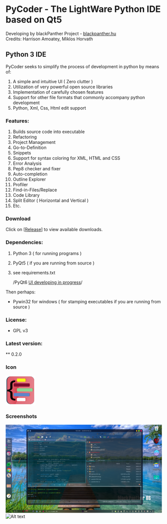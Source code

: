PyCoder - The LightWare Python IDE based on Qt5
=====
   Developing by blackPanther Project - <a href="http://blackpanther.hu">blackpanther.hu</a>    
   Credits: Harrison Amoatey, Miklos Horvath
   
##  Python 3 IDE

PyCoder seeks to simplify the process of development in python by means of:

1. A simple and intuitive UI ( Zero clutter )
1. Utilization of very powerful open source libraries
1. Implementation of carefully chosen features
1. Support for other file formats that commonly accompany python development
1. Python, Xml, Css, Html edit support 

###  Features:
1. Builds source code into executable
1. Refactoring
1. Project Management
1. Go-to-Definition
1. Snippets
1. Support for syntax coloring for XML, HTML and CSS
1. Error Analysis
1. Pep8 checker and fixer
1. Auto-completion
1. Outline Explorer
1. Profiler
1. Find-in-Files/Replace
1. Code Library
1. Split Editor ( Horizontal and Vertical )
1. Etc.

### Download
   Click on [<a href='https://github.com/blackPantherOS/PyCoder/releases'>Release</a>] to view available downloads.

### Dependencies:
1. Python 3 ( for running programs )
1. PyQt5 ( if you are running from source )
1. see requirements.txt 

   /PyQt6 <a href="https://github.com/blackPantherOS/PyCoder/tree/Qt6_based">UI developing in progress</a>/
   
Then perhaps:
* Pywin32 for windows ( for stamping executables if you are running from source )

### License:
* GPL v3

### Latest version:

** 0.2.0
  
### Icon
![Alt text](pycoder.svg "PyCoder Icon")

### Screenshots

![Alt text](/Resources/screenshots/pycoder2.png "PyCoder running on blackPanther OS v24.1")
![Alt text](/Resources/screenshots/pycoder.png "PyCoder running on blackPanther OS v18.1Pro")

